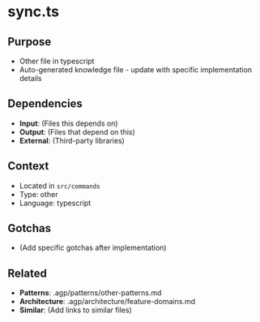 # sync.ts

## Purpose
- Other file in typescript
- Auto-generated knowledge file - update with specific implementation details

## Dependencies
- **Input**: (Files this depends on)
- **Output**: (Files that depend on this)
- **External**: (Third-party libraries)

## Context
- Located in `src/commands`
- Type: other
- Language: typescript

## Gotchas
- (Add specific gotchas after implementation)

## Related
- **Patterns**: .agp/patterns/other-patterns.md
- **Architecture**: .agp/architecture/feature-domains.md
- **Similar**: (Add links to similar files)
